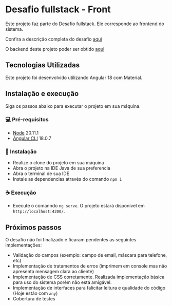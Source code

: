 # Desafio fullstack - Front

Este projeto faz parte do Desafio fullstack. Ele corresponde ao frontend do sistema.

Confira a descrição completa do desafio  [aqui](https://github.com/SeniorSA/inovacao/blob/main/desafio-fullstack.md)

O backend deste projeto poder ser obtido  [aqui](https://github.com/sb2901/desafio-fullstack-back)

## Tecnologias Utilizadas
Este projeto foi desenvolvido utilizando Angular 18 com Material.

## Instalação e execução
Siga os passos abaixo para executar o projeto em sua máquina.

 ### 💻 Pré-requisitos
 - [Node](https://nodejs.org/pt/blog/release/v20.11.1) 20.11.1
 - [Angular CLI](https://github.com/angular/angular-cli) 18.0.7

 ### 🚀 Instalação
 - Realize o clone do projeto em sua máquina
 - Abra o projeto na IDE Java de sua preferencia
 - Abra o terminal de sua IDE
 - Instale as dependencias através do comando `npm i`
 
 ### ☕ Execução
 - Execute o comanndo `ng serve`. O projeto estará disponível em  `http://localhost:4200/`. 

## Próximos passos
O desafio não foi finalizado e ficaram pendentes as seguintes implementações:
- Validação do campos (exemplo: campo de email, máscara para telefone, etc)
- Implementação de tratamentos de erros (imprimem em console mas não apresenta mensagem clara ao cliente)
- Implementação de CSS corretamente. Realizada implementação básica para uso do sistema porém não está amigável.
- Implementação de interfaces para falicitar leitura e qualidade do código (Hoje estão com `any`)
- Cobertura de testes


